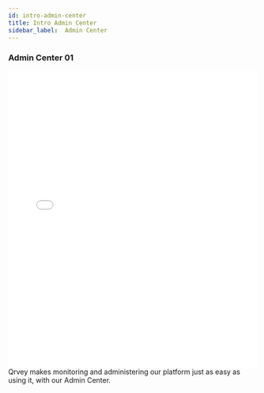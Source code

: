 ```yaml
---
id: intro-admin-center
title: Intro Admin Center
sidebar_label:  Admin Center
---
```


### Admin Center 01
<iframe src="//fast.wistia.net/embed/iframe/p4rxjx4xhb?videoFoam=true"
allowtransparency="true" frameBorder="0" scrolling="no" className="wistia_embed"
name="wistia_embed" allowFullScreen  width="100%" height="600"></iframe>
<script src="//fast.wistia.net/assets/external/iframe-api-v1.js"></script>
Qrvey makes monitoring and administering our platform just as easy as using it, with our Admin Center.